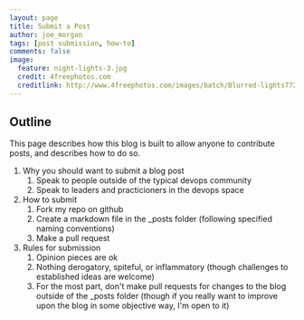 ```yaml
---
layout: page
title: Submit a Post
author: joe_morgan
tags: [post submission, how-to]
comments: false
image:
  feature: night-lights-3.jpg
  credit: 4freephotos.com
  creditlink: http://www.4freephotos.com/images/batch/Blurred-lights772.jpg
---
```


## Outline ##

This page describes how this blog is built to allow anyone to contribute posts, and describes how to do so.

1. Why you should want to submit a blog post
	1. Speak to people outside of the typical devops community
	2. Speak to leaders and practicioners in the devops space
2. How to submit
	1. Fork my repo on github
	2. Create a markdown file in the _posts folder (following specified naming conventions)
	3. Make a pull request
3. Rules for submission
	1. Opinion pieces are ok
	2. Nothing derogatory, spiteful, or inflammatory (though challenges to established ideas are welcome)
	3. For the most part, don't make pull requests for changes to the blog outside of the _posts folder (though if you really want to improve upon the blog in some objective way, I'm open to it)


